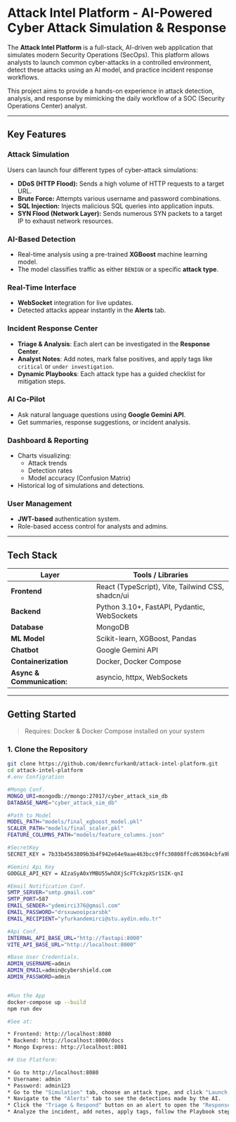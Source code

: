 #  Attack Intel Platform - AI-Powered Cyber Attack Simulation & Response

The **Attack Intel Platform** is a full-stack, AI-driven web application that simulates modern Security Operations (SecOps). This platform allows analysts to launch common cyber-attacks in a controlled environment, detect these attacks using an AI model, and practice incident response workflows.

This project aims to provide a hands-on experience in attack detection, analysis, and response by mimicking the daily workflow of a SOC (Security Operations Center) analyst.

---

## Key Features

### Attack Simulation

Users can launch four different types of cyber-attack simulations:

- **DDoS (HTTP Flood):** Sends a high volume of HTTP requests to a target URL.
- **Brute Force:** Attempts various username and password combinations.
- **SQL Injection:** Injects malicious SQL queries into application inputs.
- **SYN Flood (Network Layer):** Sends numerous SYN packets to a target IP to exhaust network resources.

### AI-Based Detection

- Real-time analysis using a pre-trained **XGBoost** machine learning model.
- The model classifies traffic as either `BENIGN` or a specific **attack type**.

### Real-Time Interface

- **WebSocket** integration for live updates.
- Detected attacks appear instantly in the **Alerts** tab.

### Incident Response Center

- **Triage & Analysis**: Each alert can be investigated in the **Response Center**.
- **Analyst Notes**: Add notes, mark false positives, and apply tags like `critical` or `under investigation`.
- **Dynamic Playbooks**: Each attack type has a guided checklist for mitigation steps.

### AI Co-Pilot

- Ask natural language questions using **Google Gemini API**.
- Get summaries, response suggestions, or incident analysis.

### Dashboard & Reporting

- Charts visualizing:
  - Attack trends
  - Detection rates
  - Model accuracy (Confusion Matrix)
- Historical log of simulations and detections.

### User Management

- **JWT-based** authentication system.
- Role-based access control for analysts and admins.

---

## Tech Stack

| Layer        | Tools / Libraries                                |
|--------------|--------------------------------------------------|
| **Frontend** | React (TypeScript), Vite, Tailwind CSS, shadcn/ui |
| **Backend**  | Python 3.10+, FastAPI, Pydantic, WebSockets       |
| **Database** | MongoDB                                           |
| **ML Model** | Scikit-learn, XGBoost, Pandas                     |
| **Chatbot**  | Google Gemini API                                 |
| **Containerization**| Docker, Docker Compose                     |
| **Async & Communication:** | asyncio, httpx, WebSockets          |

---

## Getting Started

> Requires: Docker & Docker Compose installed on your system

### 1. Clone the Repository

```bash
git clone https://github.com/demrcfurkan0/attack-intel-platform.git
cd attack-intel-platform
#.env Configration

#Mongo Conf.
MONGO_URI=mongodb://mongo:27017/cyber_attack_sim_db
DATABASE_NAME="cyber_attack_sim_db"

#Path to Model
MODEL_PATH="models/final_xgboost_model.pkl"
SCALER_PATH="models/final_scaler.pkl"
FEATURE_COLUMNS_PATH="models/feature_columns.json"

#SecretKey
SECRET_KEY = 7b33b4563809b3b4f942e64e9aae463bcc9ffc30808ffcd63604cbfa9bdce292

#Gemini Apı Key
GOOGLE_API_KEY = AIzaSyA0xYMBU55whDXjScFTckzpXSr1SIK-qnI

#Email Notification Conf.
SMTP_SERVER="smtp.gmail.com"
SMTP_PORT=587
EMAIL_SENDER="ydemirci376@gmail.com"
EMAIL_PASSWORD="drsxuwooipcarsbk"
EMAIL_RECIPIENT="yfurkandemirci@stu.aydin.edu.tr"

#Api Conf.
INTERNAL_API_BASE_URL="http://fastapi:8000"
VITE_API_BASE_URL="http://localhost:8000"

#Base User Credentials.
ADMIN_USERNAME=admin
ADMIN_EMAIL=admin@cybershield.com
ADMIN_PASSWORD=admin


#Run the App
docker-compose up --build
npm run dev

#See at:

* Frontend: http://localhost:8080
* Backend: http://localhost:8000/docs
* Mongo Express: http://localhost:8081

## Use Platform:

* Go to http://localhost:8080
* Username: admin
* Password: admin123
* Go to the "Simulation" tab, choose an attack type, and click "Launch Simulation."
* Navigate to the "Alerts" tab to see the detections made by the AI.
* Click the "Triage & Respond" button on an alert to open the "Response Center."
* Analyze the incident, add notes, apply tags, follow the Playbook steps, and chat with the Co-Pilot to resolve the incident!

